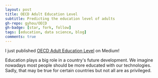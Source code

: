 ```yaml
---
layout: post
title: OECD Adult Education Level
subtitle: Predicting the education level of adults
gh-repo: gyhou/OECD
gh-badge: [star, fork, follow]
tags: [education, data science, blog]
comments: true
---
```

I just published [OECD Adult Education Level](https://link.medium.com/FkfeGuATPY) on Medium! 

Education plays a big role in a country's future development. We imagine nowadays most people should be more educated with our technologies. Sadly, that may be true for certain countries but not all are as privileged.
